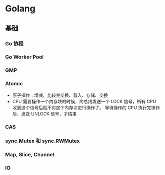 # Golang

## 基础

### Go 协程

### Go Worker Pool

### GMP

### Atomic

- 原子操作：增减、比较并交换、载入、存储、交换
- CPU 需要操作一个内存块的时候，向总线发送一个 LOCK 信号，所有 CPU 收到这个信号后就不对这个内存块进行操作了。 等待操作的 CPU 执行完操作后，发送 UNLOCK 信号，才结束

### CAS

### sync.Mutex 和 sync.RWMutex

### Map, Slice, Channel

### IO
